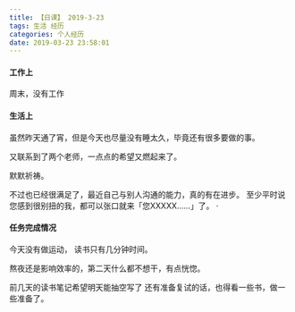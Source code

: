 ```yaml
---
title: 【日课】 2019-3-23
tags: 生活 经历
categories: 个人经历
date: 2019-03-23 23:58:01
---
```



#### 工作上

周末，没有工作

#### 生活上

虽然昨天通了宵，但是今天也尽量没有睡太久，毕竟还有很多要做的事。

又联系到了两个老师，一点点的希望又燃起来了。

默默祈祷。

不过也已经很满足了，最近自己与别人沟通的能力，真的有在进步。
至少平时说您感到很别扭的我，都可以张口就来「您XXXXX……」了。
·
#### 任务完成情况

今天没有做运动，
读书只有几分钟时间。

熬夜还是影响效率的，第二天什么都不想干，有点恍惚。

前几天的读书笔记希望明天能抽空写了
还有准备复试的话，也得看一些书，做一些准备了。
  
